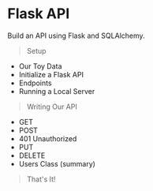 # Flask API

Build an API using Flask and SQLAlchemy.

> Setup
  - Our Toy Data
  - Initialize a Flask API
  - Endpoints
  - Running a Local Server
> Writing Our API
  - GET
  - POST
  - 401 Unauthorized
  - PUT
  - DELETE
  - Users Class (summary)
> That's It!

